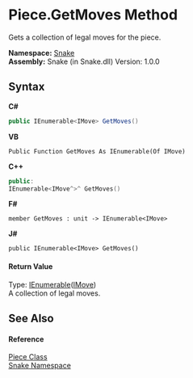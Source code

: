 # Piece.GetMoves Method 
 

Gets a collection of legal moves for the piece.

**Namespace:**&nbsp;<a href="N_Snake">Snake</a><br />**Assembly:**&nbsp;Snake (in Snake.dll) Version: 1.0.0

## Syntax

**C#**<br />
``` C#
public IEnumerable<IMove> GetMoves()
```

**VB**<br />
``` VB
Public Function GetMoves As IEnumerable(Of IMove)
```

**C++**<br />
``` C++
public:
IEnumerable<IMove^>^ GetMoves()
```

**F#**<br />
``` F#
member GetMoves : unit -> IEnumerable<IMove> 

```

**J#**<br />
``` J#
public IEnumerable<IMove> GetMoves()
```


#### Return Value
Type: <a href="https://docs.microsoft.com/dotnet/api/system.collections.generic.ienumerable-1" target="_blank" rel="noopener noreferrer">IEnumerable</a>(<a href="T_Snake_IMove">IMove</a>)<br />A collection of legal moves.

## See Also


#### Reference
<a href="T_Snake_Piece">Piece Class</a><br /><a href="N_Snake">Snake Namespace</a><br />